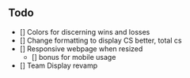 ## Todo

- [] Colors for discerning wins and losses
- [] Change formatting to display CS better, total cs
- [] Responsive webpage when resized
  - [] bonus for mobile usage
- [] Team Display revamp
